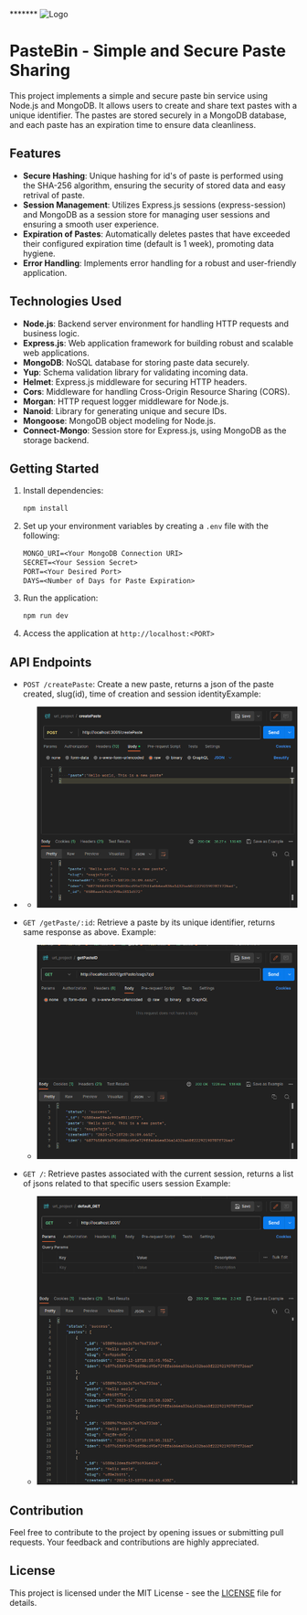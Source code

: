 *******                                                                                                                  ![Logo](https://encrypted-tbn0.gstatic.com/images?q=tbn:ANd9GcTPzn6xKUb4Wo2Me8zZVE-tmejaL0HFoPk63VWwJhibYVJg2HLyMAuVGq1-Kh36vehRhA&usqp=CAU)

# PasteBin - Simple and Secure Paste Sharing

This project implements a simple and secure paste bin service using Node.js and MongoDB. It allows users to create and share text pastes with a unique identifier. The pastes are stored securely in a MongoDB database, and each paste has an expiration time to ensure data cleanliness.

## Features

- **Secure Hashing**: Unique hashing for id's of paste is performed using the SHA-256 algorithm, ensuring the security of stored data and easy retrival of paste.
- **Session Management**: Utilizes Express.js sessions (express-session) and MongoDB as a session store for managing user sessions and ensuring a smooth user experience.
- **Expiration of Pastes**: Automatically deletes pastes that have exceeded their configured expiration time (default is 1 week), promoting data hygiene.
- **Error Handling**: Implements error handling for a robust and user-friendly application.

## Technologies Used

- **Node.js**: Backend server environment for handling HTTP requests and business logic.
- **Express.js**: Web application framework for building robust and scalable web applications.
- **MongoDB**: NoSQL database for storing paste data securely.
- **Yup**: Schema validation library for validating incoming data.
- **Helmet**: Express.js middleware for securing HTTP headers.
- **Cors**: Middleware for handling Cross-Origin Resource Sharing (CORS).
- **Morgan**: HTTP request logger middleware for Node.js.
- **Nanoid**: Library for generating unique and secure IDs.
- **Mongoose**: MongoDB object modeling for Node.js.
- **Connect-Mongo**: Session store for Express.js, using MongoDB as the storage backend.

## Getting Started

1. Install dependencies:

   ```bash
   npm install
   ```
2. Set up your environment variables by creating a `.env` file with the following:

   ```env
   MONGO_URI=<Your MongoDB Connection URI>
   SECRET=<Your Session Secret>
   PORT=<Your Desired Port>
   DAYS=<Number of Days for Paste Expiration>
   ```
3. Run the application:

   ```bash
   npm run dev
   ```
4. Access the application at `http://localhost:<PORT>`

## API Endpoints

- `POST /createPaste`: Create a new paste, returns a json of the paste created, slug(id), time of creation and session identityExample:
- - ![1702931197088.png](./1702931197088.png)


- `GET /getPaste/:id`: Retrieve a paste by its unique identifier, returns same response as above.
  Example:
  - ![1702931263081.png](./1702931263081.png)


- `GET /`: Retrieve pastes associated with the current session, returns a list of jsons related to that specific users session
  Example:
  -  ![1702931418893.png](./1702931418893.png)

## Contribution

Feel free to contribute to the project by opening issues or submitting pull requests. Your feedback and contributions are highly appreciated.

## License

This project is licensed under the MIT License - see the [LICENSE](LICENSE) file for details.

